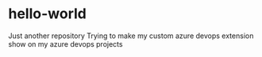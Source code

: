 # hello-world
Just another repository
Trying to make my custom azure devops extension show on my azure devops projects 
